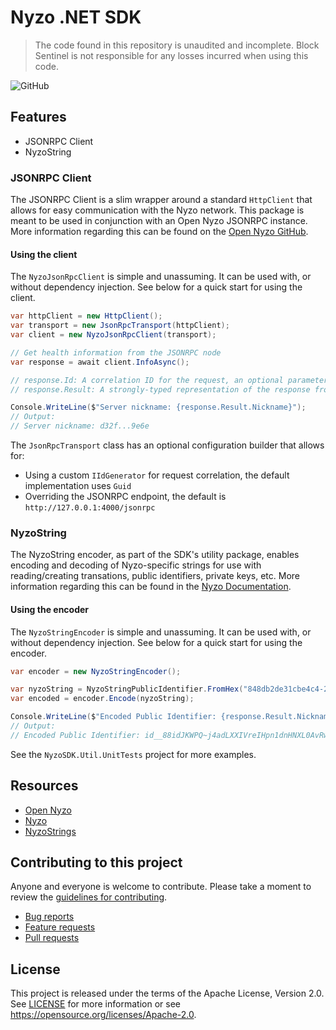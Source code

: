 # Nyzo .NET SDK

> The code found in this repository is unaudited and incomplete. Block Sentinel is not responsible for any losses 
> incurred when using this code.

![GitHub](https://img.shields.io/github/license/blocksentinel/nyzo-dotnet-sdk)

## Features

- JSONRPC Client
- NyzoString

### JSONRPC Client

The JSONRPC Client is a slim wrapper around a standard `HttpClient` that allows for easy communication with the Nyzo 
network. This package is meant to be used in conjunction with an Open Nyzo JSONRPC instance. More information regarding
this can be found on the [Open Nyzo GitHub](https://github.com/Open-Nyzo/nyzoVerifier/issues/5).

#### Using the client

The `NyzoJsonRpcClient` is simple and unassuming. It can be used with, or without dependency injection. See below for a
quick start for using the client.

```cs
var httpClient = new HttpClient();
var transport = new JsonRpcTransport(httpClient);
var client = new NyzoJsonRpcClient(transport);

// Get health information from the JSONRPC node
var response = await client.InfoAsync();

// response.Id: A correlation ID for the request, an optional parameter that can be provided to all requests
// response.Result: A strongly-typed representation of the response from the JSONRPC request

Console.WriteLine($"Server nickname: {response.Result.Nickname}");
// Output:
// Server nickname: d32f...9e6e
```

The `JsonRpcTransport` class has an optional configuration builder that allows for:

- Using a custom `IIdGenerator` for request correlation, the default implementation uses `Guid`
- Overriding the JSONRPC endpoint, the default is `http://127.0.0.1:4000/jsonrpc`

### NyzoString

The NyzoString encoder, as part of the SDK's utility package, enables encoding and decoding of Nyzo-specific strings
for use with reading/creating transations, public identifiers, private keys, etc. More information regarding this can
be found in the [Nyzo Documentation](https://tech.nyzo.co/dataFormats).

#### Using the encoder

The `NyzoStringEncoder` is simple and unassuming. It can be used with, or without dependency injection. See below for a
quick start for using the encoder.

```cs
var encoder = new NyzoStringEncoder();

var nyzoString = NyzoStringPublicIdentifier.FromHex("848db2de31cbe4c4-28dbb9e6bdda3aba-98581356ab0e6e02-37b37fd370ac3c7b");
var encoded = encoder.Encode(nyzoString);

Console.WriteLine($"Encoded Public Identifier: {response.Result.Nickname}");
// Output:
// Encoded Public Identifier: id__88idJKWPQ~j4adLXXIVreIHpn1dnHNXL0AvRw.dNI3PZXtxdHx7u
```

See the `NyzoSDK.Util.UnitTests` project for more examples.

## Resources

* [Open Nyzo](https://github.com/Open-Nyzo/nyzoVerifier)
* [Nyzo](https://github.com/n-y-z-o/nyzoVerifier)
* [NyzoStrings](https://github.com/AngainorDev/NyzoStrings)

## Contributing to this project

Anyone and everyone is welcome to contribute. Please take a moment to
review the [guidelines for contributing](CONTRIBUTING.md).

* [Bug reports](CONTRIBUTING.md#bug-reports)
* [Feature requests](CONTRIBUTING.md#feature-requests)
* [Pull requests](CONTRIBUTING.md#pull-requests)

## License

This project is released under the terms of the Apache License, Version 2.0. See [LICENSE](LICENSE) 
for more information or see https://opensource.org/licenses/Apache-2.0.
